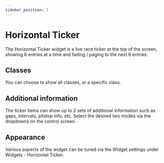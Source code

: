 ```yaml
---
sidebar_position: 3
---
```


# Horizontal Ticker

The Horizontal Ticker widget is a live race ticker at the top of the screen, showing 6 entries at a time and fading / paging to the next 6 entries. 

## Classes
You can choose to show all classes, or a specific class.

## Additional information
The ticker items can show up to 2 sets of additional information such as gaps, intervals, pitstop info, etc. Select the desired two modes via the dropdowns on the control screen.

## Appearance
Various aspects of the widget can be tuned via the Widget settings under Widgets - Horizontal Ticker.